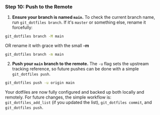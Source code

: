 ### Step 10: Push to the Remote

1.  **Ensure your branch is named `main`.** To check the current branch name, run `git_dotfiles branch`. If it's `master` or something else, rename it forcefully:

```bash
git_dotfiles branch -M main
```

   OR
rename it with grace with the small **-m**	
```bash
git_dotfiles branch -m main
```

2.  **Push your `main` branch to the remote.** The `-u` flag sets the upstream tracking reference, so future pushes can be done with a simple `git_dotfiles push`.

```bash
git_dotfiles push -u origin main
```

Your dotfiles are now fully configured and backed up both locally and remotely. For future changes, the simple workflow is: `git_dotfiles_add_list` (if you updated the list), `git_dotfiles commit`, and `git_dotfiles push`.
